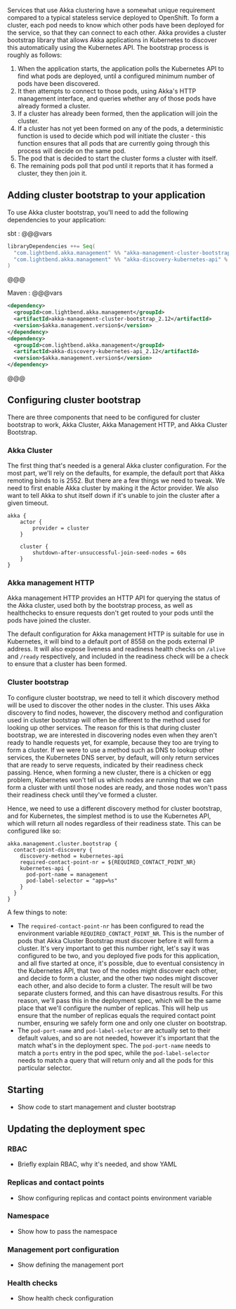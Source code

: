 <!--- #bootstrap-process --->
Services that use Akka clustering have a somewhat unique requirement compared to a typical stateless service deployed to OpenShift. To form a cluster, each pod needs to know which other pods have been deployed for the service, so that they can connect to each other. Akka provides a cluster bootstrap library that allows Akka applications in Kubernetes to discover this automatically using the Kubernetes API. The bootstrap process is roughly as follows:

1. When the application starts, the application polls the Kubernetes API to find what pods are deployed, until a configured minimum number of pods have been discovered.
2. It then attempts to connect to those pods, using Akka's HTTP management interface, and queries whether any of those pods have already formed a cluster.
3. If a cluster has already been formed, then the application will join the cluster.
4. If a cluster has not yet been formed on any of the pods, a deterministic function is used to decide which pod will initiate the cluster - this function ensures that all pods that are currently going through this process will decide on the same pod.
5. The pod that is decided to start the cluster forms a cluster with itself.
6. The remaining pods poll that pod until it reports that it has formed a cluster, they then join it.
<!--- #bootstrap-process --->

<!--- #bootstrap-deps --->
## Adding cluster bootstrap to your application

To use Akka cluster bootstrap, you'll need to add the following dependencies to your application:

sbt
:    @@@vars
```scala
libraryDependencies ++= Seq(
  "com.lightbend.akka.management" %% "akka-management-cluster-bootstrap" % "$akka.management.version$",
  "com.lightbend.akka.management" %% "akka-discovery-kubernetes-api" % "$akka.management.version$"
)
```
@@@

Maven
:    @@@vars
```xml
<dependency>
  <groupId>com.lightbend.akka.management</groupId>
  <artifactId>akka-management-cluster-bootstrap_2.12</artifactId>
  <version>$akka.management.version$</version>
</dependency>
<dependency>
  <groupId>com.lightbend.akka.management</groupId>
  <artifactId>akka-discovery-kubernetes-api_2.12</artifactId>
  <version>$akka.management.version$</version>
</dependency>
```
@@@
<!--- #bootstrap-deps --->

<!--- #configuring -->
## Configuring cluster bootstrap

There are three components that need to be configured for cluster bootstrap to work, Akka Cluster, Akka Management HTTP, and Akka Cluster Bootstrap.

### Akka Cluster

The first thing that's needed is a general Akka cluster configuration. For the most part, we'll rely on the defaults, for example, the default port that Akka remoting binds to is 2552. But there are a few things we need to tweak. We need to first enable Akka cluster by making it the Actor provider. We also want to tell Akka to shut itself down if it's unable to join the cluster after a given timeout.

```
akka {
    actor {
        provider = cluster
    }

    cluster {
        shutdown-after-unsuccessful-join-seed-nodes = 60s
    }
}
```

### Akka management HTTP

Akka management HTTP provides an HTTP API for querying the status of the Akka cluster, used both by the bootstrap process, as well as healthchecks to ensure requests don't get routed to your pods until the pods have joined the cluster.

The default configuration for Akka management HTTP is suitable for use in Kubernetes, it will bind to a default port of 8558 on the pods external IP address. It will also expose liveness and readiness health checks on `/alive` and `/ready` respectively, and included in the readiness check will be a check to ensure that a cluster has been formed.

### Cluster bootstrap

To configure cluster bootstrap, we need to tell it which discovery method will be used to discover the other nodes in the cluster. This uses Akka discovery to find nodes, however, the discovery method and configuration used in cluster bootstrap will often be different to the method used for looking up other services. The reason for this is that during cluster bootstrap, we are interested in discovering nodes even when they aren't ready to handle requests yet, for example, because they too are trying to form a cluster. If we were to use a method such as DNS to lookup other services, the Kubernetes DNS server, by default, will only return services that are ready to serve requests, indicated by their readiness check passing. Hence, when forming a new cluster, there is a chicken or egg problem, Kubernetes won't tell us which nodes are running that we can form a cluster with until those nodes are ready, and those nodes won't pass their readiness check until they've formed a cluster.

Hence, we need to use a different discovery method for cluster bootstrap, and for Kubernetes, the simplest method is to use the Kubernetes API, which will return all nodes regardless of their readiness state. This can be configured like so:

```
akka.management.cluster.bootstrap {
  contact-point-discovery {
    discovery-method = kubernetes-api
    required-contact-point-nr = ${REQUIRED_CONTACT_POINT_NR}
    kubernetes-api {
      pod-port-name = management
      pod-label-selector = "app=%s"
    }
  }
}               
```

A few things to note:

* The `required-contact-point-nr` has been configured to read the environment variable `REQUIRED_CONTACT_POINT_NR`. This is the number of pods that Akka Cluster Bootstrap must discover before it will form a cluster. It's very important to get this number right, let's say it was configured to be two, and you deployed five pods for this application, and all five started at once, it's possible, due to eventual consistency in the Kubernetes API, that two of the nodes might discover each other, and decide to form a cluster, and the other two nodes might discover each other, and also decide to form a cluster. The result will be two separate clusters formed, and this can have disastrous results. For this reason, we'll pass this in the deployment spec, which will be the same place that we'll configure the number of replicas. This will help us ensure that the number of replicas equals the required contact point number, ensuring we safely form one and only one cluster on bootstrap.
* The `pod-port-name` and `pod-label-selector` are actually set to their default values, and so are not needed, however it's important that the match what's in the deployment spec. The `pod-port-name` needs to match a `ports` entry in the pod spec, while the `pod-label-selector` needs to match a query that will return only and all the pods for this particular selector.
<!--- #configuring -->

## Starting

* Show code to start management and cluster bootstrap

<!--- #deployment-spec --->
## Updating the deployment spec

### RBAC

* Briefly explain RBAC, why it's needed, and show YAML

### Replicas and contact points

* Show configuring replicas and contact points environment variable

### Namespace

* Show how to pass the namespace

### Management port configuration

* Show defining the management port

### Health checks

* Show health check configuration
<!--- #deployment-spec --->
